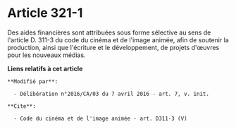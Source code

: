 # Article 321-1

Des aides financières sont attribuées sous forme sélective au sens de l'article D. 311-3 du code du cinéma et de l'image
animée, afin de soutenir la production, ainsi que l'écriture et le développement, de projets d'œuvres pour les nouveaux
médias.

**Liens relatifs à cet article**

	**Modifié par**:

	  - Délibération n°2016/CA/03 du 7 avril 2016 - art. 7, v. init.

	**Cite**:

	  - Code du cinéma et de l'image animée - art. D311-3 (V)
